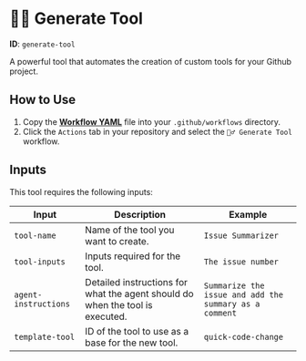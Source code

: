# 🧙‍♂️ Generate Tool

**ID**: `generate-tool`

A powerful tool that automates the creation of custom tools for your Github project.

## How to Use

1. Copy the **[Workflow YAML](./workflow.yaml)** file into your `.github/workflows` directory.
2. Click the `Actions` tab in your repository and select the `🧙‍♂️ Generate Tool` workflow.

## Inputs

This tool requires the following inputs:

| Input | Description                                                                   | Example                                                |
| --- |-------------------------------------------------------------------------------|--------------------------------------------------------|
| `tool-name` | Name of the tool you want to create.                                          | `Issue Summarizer`                                     |
| `tool-inputs` | Inputs required for the tool.                                                 | `The issue number`                                     |
| `agent-instructions` | Detailed instructions for what the agent should do when the tool is executed. | `Summarize the issue and add the summary as a comment` |
| `template-tool` | ID of the tool to use as a base for the new tool.                             | `quick-code-change`                                    |

